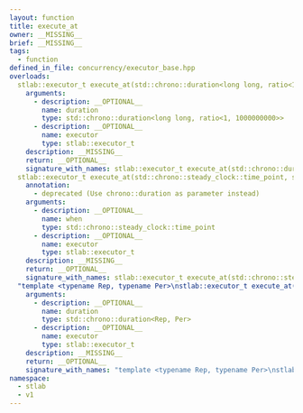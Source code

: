 ```yaml
---
layout: function
title: execute_at
owner: __MISSING__
brief: __MISSING__
tags:
  - function
defined_in_file: concurrency/executor_base.hpp
overloads:
  stlab::executor_t execute_at(std::chrono::duration<long long, ratio<1, 1000000000>>, stlab::executor_t):
    arguments:
      - description: __OPTIONAL__
        name: duration
        type: std::chrono::duration<long long, ratio<1, 1000000000>>
      - description: __OPTIONAL__
        name: executor
        type: stlab::executor_t
    description: __MISSING__
    return: __OPTIONAL__
    signature_with_names: stlab::executor_t execute_at(std::chrono::duration<long long, ratio<1, 1000000000>> duration, stlab::executor_t executor)
  stlab::executor_t execute_at(std::chrono::steady_clock::time_point, stlab::executor_t):
    annotation:
      - deprecated (Use chrono::duration as parameter instead)
    arguments:
      - description: __OPTIONAL__
        name: when
        type: std::chrono::steady_clock::time_point
      - description: __OPTIONAL__
        name: executor
        type: stlab::executor_t
    description: __MISSING__
    return: __OPTIONAL__
    signature_with_names: stlab::executor_t execute_at(std::chrono::steady_clock::time_point when, stlab::executor_t executor)
  "template <typename Rep, typename Per>\nstlab::executor_t execute_at(std::chrono::duration<Rep, Per>, stlab::executor_t)":
    arguments:
      - description: __OPTIONAL__
        name: duration
        type: std::chrono::duration<Rep, Per>
      - description: __OPTIONAL__
        name: executor
        type: stlab::executor_t
    description: __MISSING__
    return: __OPTIONAL__
    signature_with_names: "template <typename Rep, typename Per>\nstlab::executor_t execute_at(std::chrono::duration<Rep, Per> duration, stlab::executor_t executor)"
namespace:
  - stlab
  - v1
---
```

